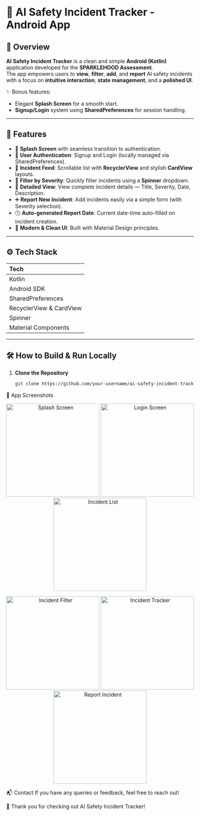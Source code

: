 # 🚀 AI Safety Incident Tracker - Android App

## 📝 Overview
**AI Safety Incident Tracker** is a clean and simple **Android (Kotlin)** application developed for the **SPARKLEHOOD Assessment**.  
The app empowers users to **view**, **filter**, **add**, and **report** AI safety incidents with a focus on **intuitive interaction**, **state management**, and a **polished UI**.

✨ Bonus features:
- Elegant **Splash Screen** for a smooth start.
- **Signup/Login** system using **SharedPreferences** for session handling.

---

## 🌟 Features

- 🚀 **Splash Screen** with seamless transition to authentication.
- 🔐 **User Authentication**: Signup and Login (locally managed via SharedPreferences).
- 📜 **Incident Feed**: Scrollable list with **RecyclerView** and stylish **CardView** layouts.
- 🎯 **Filter by Severity**: Quickly filter incidents using a **Spinner** dropdown.
- 📄 **Detailed View**: View complete incident details — Title, Severity, Date, Description.
- ➕ **Report New Incident**: Add incidents easily via a simple form (with Severity selection).
- 🕒 **Auto-generated Report Date**: Current date-time auto-filled on incident creation.
- 🧹 **Modern & Clean UI**: Built with Material Design principles.

---

## ⚙️ Tech Stack

| Tech
| :---
| Kotlin
| Android SDK
| SharedPreferences
| RecyclerView & CardView
| Spinner
| Material Components

---

## 🛠️ How to Build & Run Locally

1. **Clone the Repository**
   ```bash
   git clone https://github.com/your-username/ai-safety-incident-tracker.git

📸 App Screenshots

<p align="center">
  <img src="screenshots/img1.jpeg" alt="Splash Screen" width="250" />
  <img src="screenshots/img2.jpeg" alt="Login Screen" width="250" />
  <img src="screenshots/img3.jpeg" alt="Incident List" width="250" />
</p>
<p align="center">
  <img src="screenshots/img4.jpeg" alt="Incident Filter" width="250" />
  <img src="screenshots/img5.jpeg" alt="Incident Tracker" width="250" />
  <img src="screenshots/img6.jpeg" alt="Report Incident" width="250" />
</p>

📬 Contact
If you have any queries or feedback, feel free to reach out!

🎉 Thank you for checking out AI Safety Incident Tracker!
